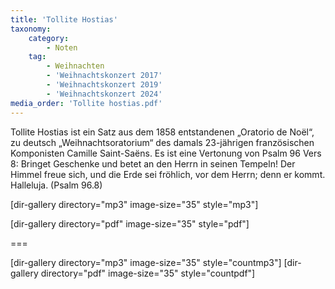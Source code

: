 ```yaml
---
title: 'Tollite Hostias'
taxonomy:
    category:
        - Noten
    tag:
        - Weihnachten
        - 'Weihnachtskonzert 2017'
        - 'Weihnachtskonzert 2019'
        - 'Weihnachtskonzert 2024'
media_order: 'Tollite hostias.pdf'
---
```


Tollite Hostias ist ein Satz aus dem 1858 entstandenen „Oratorio de Noël“, zu deutsch „Weihnachtsoratorium“ des damals 23-jährigen französischen Komponisten Camille Saint-Saëns.
Es ist eine Vertonung von Psalm 96 Vers 8:
Bringet Geschenke und betet an den Herrn in seinen Tempeln! 
Der Himmel freue sich, und die Erde sei fröhlich, vor dem Herrn; 
denn er kommt. Halleluja. 
(Psalm 96.8)

[dir-gallery directory="mp3" image-size="35" style="mp3"]

[dir-gallery directory="pdf" image-size="35" style="pdf"]

===

[dir-gallery directory="mp3" image-size="35" style="countmp3"]
[dir-gallery directory="pdf" image-size="35" style="countpdf"]